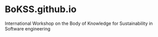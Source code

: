 # BoKSS.github.io
International Workshop on the Body of Knowledge for Sustainability in Software engineering
